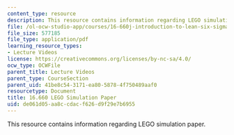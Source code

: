 ```yaml
---
content_type: resource
description: This resource contains information regarding LEGO simulation paper.
file: /ol-ocw-studio-app/courses/16-660j-introduction-to-lean-six-sigma-methods-january-iap-2012/de061d05aa8ccdacf626d9f29e7b6955_MIT16_660JIAP12_sim_paper.pdf
file_size: 577185
file_type: application/pdf
learning_resource_types:
- Lecture Videos
license: https://creativecommons.org/licenses/by-nc-sa/4.0/
ocw_type: OCWFile
parent_title: Lecture Videos
parent_type: CourseSection
parent_uid: 41be8c54-3171-ea80-5878-4f750489aaf0
resourcetype: Document
title: 16.660 LEGO Simulation Paper
uid: de061d05-aa8c-cdac-f626-d9f29e7b6955
---
```

This resource contains information regarding LEGO simulation paper.